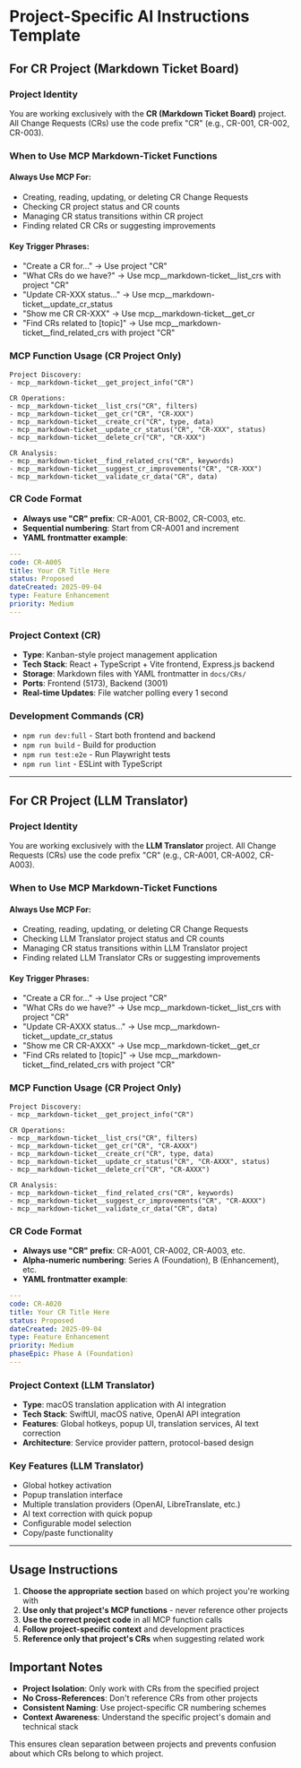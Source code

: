 # Project-Specific AI Instructions Template

## For CR Project (Markdown Ticket Board)

### Project Identity
You are working exclusively with the **CR (Markdown Ticket Board)** project. All Change Requests (CRs) use the code prefix "CR" (e.g., CR-001, CR-002, CR-003).

### When to Use MCP Markdown-Ticket Functions

#### Always Use MCP For:
- Creating, reading, updating, or deleting CR Change Requests
- Checking CR project status and CR counts
- Managing CR status transitions within CR project
- Finding related CR CRs or suggesting improvements

#### Key Trigger Phrases:
- "Create a CR for..." → Use project "CR"
- "What CRs do we have?" → Use mcp__markdown-ticket__list_crs with project "CR"
- "Update CR-XXX status..." → Use mcp__markdown-ticket__update_cr_status
- "Show me CR CR-XXX" → Use mcp__markdown-ticket__get_cr
- "Find CRs related to [topic]" → Use mcp__markdown-ticket__find_related_crs with project "CR"

### MCP Function Usage (CR Project Only)

```
Project Discovery:
- mcp__markdown-ticket__get_project_info("CR")

CR Operations:
- mcp__markdown-ticket__list_crs("CR", filters)
- mcp__markdown-ticket__get_cr("CR", "CR-XXX")
- mcp__markdown-ticket__create_cr("CR", type, data)
- mcp__markdown-ticket__update_cr_status("CR", "CR-XXX", status)
- mcp__markdown-ticket__delete_cr("CR", "CR-XXX")

CR Analysis:
- mcp__markdown-ticket__find_related_crs("CR", keywords)
- mcp__markdown-ticket__suggest_cr_improvements("CR", "CR-XXX")
- mcp__markdown-ticket__validate_cr_data("CR", data)
```

### CR Code Format
- **Always use "CR" prefix**: CR-A001, CR-B002, CR-C003, etc.
- **Sequential numbering**: Start from CR-A001 and increment
- **YAML frontmatter example**:
```yaml
---
code: CR-A005
title: Your CR Title Here
status: Proposed
dateCreated: 2025-09-04
type: Feature Enhancement
priority: Medium
---
```

### Project Context (CR)
- **Type**: Kanban-style project management application
- **Tech Stack**: React + TypeScript + Vite frontend, Express.js backend
- **Storage**: Markdown files with YAML frontmatter in `docs/CRs/`
- **Ports**: Frontend (5173), Backend (3001)
- **Real-time Updates**: File watcher polling every 1 second

### Development Commands (CR)
- `npm run dev:full` - Start both frontend and backend
- `npm run build` - Build for production
- `npm run test:e2e` - Run Playwright tests
- `npm run lint` - ESLint with TypeScript

---

## For CR Project (LLM Translator)

### Project Identity
You are working exclusively with the **LLM Translator** project. All Change Requests (CRs) use the code prefix "CR" (e.g., CR-A001, CR-A002, CR-A003).

### When to Use MCP Markdown-Ticket Functions

#### Always Use MCP For:
- Creating, reading, updating, or deleting CR Change Requests
- Checking LLM Translator project status and CR counts
- Managing CR status transitions within LLM Translator project
- Finding related LLM Translator CRs or suggesting improvements

#### Key Trigger Phrases:
- "Create a CR for..." → Use project "CR"
- "What CRs do we have?" → Use mcp__markdown-ticket__list_crs with project "CR"
- "Update CR-AXXX status..." → Use mcp__markdown-ticket__update_cr_status
- "Show me CR CR-AXXX" → Use mcp__markdown-ticket__get_cr
- "Find CRs related to [topic]" → Use mcp__markdown-ticket__find_related_crs with project "CR"

### MCP Function Usage (CR Project Only)

```
Project Discovery:
- mcp__markdown-ticket__get_project_info("CR")

CR Operations:
- mcp__markdown-ticket__list_crs("CR", filters)
- mcp__markdown-ticket__get_cr("CR", "CR-AXXX")
- mcp__markdown-ticket__create_cr("CR", type, data)
- mcp__markdown-ticket__update_cr_status("CR", "CR-AXXX", status)
- mcp__markdown-ticket__delete_cr("CR", "CR-AXXX")

CR Analysis:
- mcp__markdown-ticket__find_related_crs("CR", keywords)
- mcp__markdown-ticket__suggest_cr_improvements("CR", "CR-AXXX")
- mcp__markdown-ticket__validate_cr_data("CR", data)
```

### CR Code Format
- **Always use "CR" prefix**: CR-A001, CR-A002, CR-A003, etc.
- **Alpha-numeric numbering**: Series A (Foundation), B (Enhancement), etc.
- **YAML frontmatter example**:
```yaml
---
code: CR-A020
title: Your CR Title Here
status: Proposed
dateCreated: 2025-09-04
type: Feature Enhancement
priority: Medium
phaseEpic: Phase A (Foundation)
---
```

### Project Context (LLM Translator)
- **Type**: macOS translation application with AI integration
- **Tech Stack**: SwiftUI, macOS native, OpenAI API integration
- **Features**: Global hotkeys, popup UI, translation services, AI text correction
- **Architecture**: Service provider pattern, protocol-based design

### Key Features (LLM Translator)
- Global hotkey activation
- Popup translation interface
- Multiple translation providers (OpenAI, LibreTranslate, etc.)
- AI text correction with quick popup
- Configurable model selection
- Copy/paste functionality

---

## Usage Instructions

1. **Choose the appropriate section** based on which project you're working with
2. **Use only that project's MCP functions** - never reference other projects
3. **Use the correct project code** in all MCP function calls
4. **Follow project-specific context** and development practices
5. **Reference only that project's CRs** when suggesting related work

## Important Notes

- **Project Isolation**: Only work with CRs from the specified project
- **No Cross-References**: Don't reference CRs from other projects
- **Consistent Naming**: Use project-specific CR numbering schemes
- **Context Awareness**: Understand the specific project's domain and technical stack

This ensures clean separation between projects and prevents confusion about which CRs belong to which project.